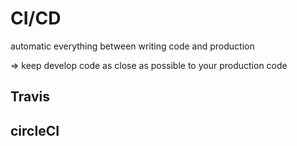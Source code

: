 # CI/CD

automatic everything between writing code and production

=> keep develop code as close as possible to your production code

## Travis

## circleCI

